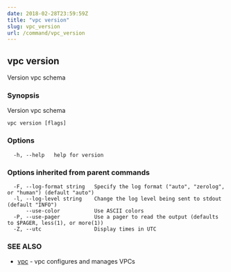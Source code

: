 ```yaml
---
date: 2018-02-28T23:59:59Z
title: "vpc version"
slug: vpc_version
url: /command/vpc_version
---
```

## vpc version

Version vpc schema

### Synopsis


Version vpc schema

```
vpc version [flags]
```

### Options

```
  -h, --help   help for version
```

### Options inherited from parent commands

```
  -F, --log-format string   Specify the log format ("auto", "zerolog", or "human") (default "auto")
  -l, --log-level string    Change the log level being sent to stdout (default "INFO")
      --use-color           Use ASCII colors
  -P, --use-pager           Use a pager to read the output (defaults to $PAGER, less(1), or more(1))
  -Z, --utc                 Display times in UTC
```

### SEE ALSO
* [vpc](/command/vpc)	 - vpc configures and manages VPCs

